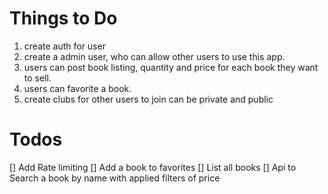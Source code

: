 # Things to Do
1. create auth for user
2. create a admin user, who can allow other users to use this app.
3. users can post book listing, quantity and price for each book they want to sell.
4. users can favorite a book. 
5. create clubs for other users to join can be private and public


# Todos
[] Add Rate limiting
[] Add a book to favorites
[] List all books
[] Api to Search a book by name with applied filters of price